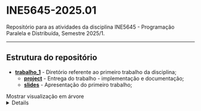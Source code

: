 # INE5645-2025.01

Repositório para as atividades da disciplina INE5645 - Programação Paralela e Distribuída, Semestre 2025/1.

---

## Estrutura do repositório

- [**trabalho_1**](https://github.com/PedroBinotto/INE5645-2025.01/tree/main/trabalho_1/) - Diretório referente ao primeiro trabalho da disciplina;
    - [**project**](https://github.com/PedroBinotto/INE5645-2025.01/tree/main/trabalho_1/project) - Entrega do trabalho - implementação e documentação;
    - [**slides**](https://github.com/PedroBinotto/INE5645-2025.01/tree/main/trabalho_1/slides) - Apresentação do primeiro trabalho;

<summary>
Mostrar visualização em árvore
<details>
<pre>
.
└── trabalho_1
    ├── project
    │   ├── .clang-format
    │   ├── .gitignore
    │   ├── INE5645_trabalho1.pdf
    │   ├── Makefile
    │   ├── README.md
    │   └── src
    └── slides
        └── latex
            ├── .gitignore
            ├── presentation.tex
            └── references.bib
</pre>
</details>
</summary>

